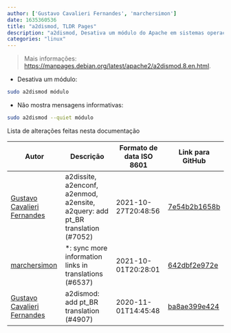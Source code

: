 ```yaml
---
author: ['Gustavo Cavalieri Fernandes', 'marchersimon']
date: 1635360536
title: "a2dismod, TLDR Pages"
description: "a2dismod, Desativa um módulo do Apache em sistemas operacionais baseados no Debian."
categories: "linux"
---
```

> Mais informações: <https://manpages.debian.org/latest/apache2/a2dismod.8.en.html>.

- Desativa um módulo:

```bash
sudo a2dismod módulo
```

- Não mostra mensagens informativas:

```bash
sudo a2dismod --quiet módulo
```
Lista de alterações feitas nesta documentação


Autor | Descrição | Formato de data ISO 8601 | Link para GitHub
------|-----|-----|-----
[Gustavo Cavalieri Fernandes](mailto:gugacavalieri@gmail.com) | a2dissite, a2enconf, a2enmod, a2ensite, a2query: add pt_BR translation (#7052) | 2021-10-27T20:48:56 | [7e54b2b1658b](https://github.com/tldr-pages/tldr/commit/7e54b2b1658b731c7948f9dfb7246bbd37a80980)
[marchersimon](mailto:50295997+marchersimon@users.noreply.github.com) | *: sync more information links in translations (#6537) | 2021-10-01T20:28:01 | [642dbf2e972e](https://github.com/tldr-pages/tldr/commit/642dbf2e972e388fab8c84ba3b4685fb862b6454)
[Gustavo Cavalieri Fernandes](mailto:gugacavalieri@gmail.com) | a2dismod: add pt_BR translation (#4907) | 2020-11-01T14:45:48 | [ba8ae399e424](https://github.com/tldr-pages/tldr/commit/ba8ae399e42492318ab224e5fcfcfeb2dc7855b5)


